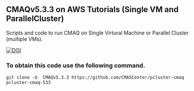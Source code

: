 ## CMAQv5.3.3 on AWS Tutorials (Single VM and ParallelCluster)

Scripts and code to run CMAQ on Single Virtural Machine or Parallel Cluster (multiple VMs).

[![DOI](https://zenodo.org/badge/DOI/10.5281/zenodo.10694288.svg)](https://doi.org/10.5281/zenodo.10694288)

### To obtain this code use the following command.

```
git clone -b  CMAQv5.3.3 https://github.com/CMASCenter/pcluster-cmaq pcluster-cmaq-533
```



